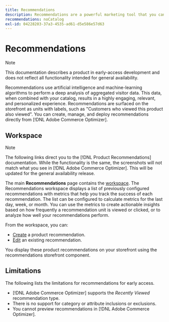```yaml
---
title: Recommendations
description: Recommendations are a powerful marketing tool that you can use to increase conversions, boost revenue, and stimulate shopper engagement.
recommendations: noCatalog
exl-id: 04228203-37a3-4535-ad61-d5e586e57d63
---
```

# Recommendations

>[!NOTE]
>
>This documentation describes a product in early-access development and does not reflect all functionality intended for general availability.

Recommendations use artificial intelligence and machine-learning algorithms to perform a deep analysis of aggregated visitor data. This data, when combined with your catalog, results in a highly engaging, relevant, and personalized experience. Recommendations are surfaced on the storefront as units with labels, such as "Customers who viewed this product also viewed". You can create, manage, and deploy recommendations directly from [!DNL Adobe Commerce Optimizer].

## Workspace

>[!NOTE]
>
>The following links direct you to the [!DNL Product Recommendations] documentation. While the functionality is the same, the screenshots will not match what you see in [!DNL Adobe Commerce Optimizer]. This will be updated for the general availability release.

The main **Recommendations** page contains the [workspace](../../product-recommendations/workspace.md). The Recommendations workspace displays a list of previously configured recommendations with metrics that help you track the success of each recommendation. The list can be configured to calculate metrics for the last day, week, or month. You can use the metrics to create actionable insights based on how frequently a recommendation unit is viewed or clicked, or to analyze how well your recommendations perform.

From the workspace, you can:

- [Create](../../product-recommendations/create.md) a product recommendation.
- [Edit](../../product-recommendations/edit.md) an existing recommendation.

You display these product recommendations on your storefront using the recommendations storefront component.

## Limitations

The following lists the limitations for recommendations for early access.

- [!DNL Adobe Commerce Optimizer] supports the _Recently Viewed_ recommendation type.
- There is no support for category or attribute inclusions or exclusions.
- You cannot preview recommendations in [!DNL Adobe Commerce Optimizer].
